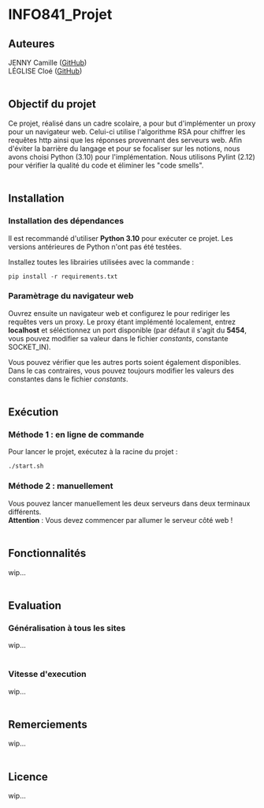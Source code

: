 # INFO841_Projet

## Auteures
JENNY Camille (<a href="https://github.com/camille-jenny">GitHub</a>)<br>
LÉGLISE Cloé (<a href="https://github.com/SalsyUniate">GitHub</a>)
<br><br>

## Objectif du projet
Ce projet, réalisé dans un cadre scolaire, a pour but d'implémenter un proxy pour un navigateur web.
Celui-ci utilise l'algorithme RSA pour chiffrer les requêtes http ainsi que les réponses provennant des serveurs web. Afin d'éviter la barrière du langage et pour se focaliser sur les notions, nous avons choisi Python (3.10) pour l'implémentation. Nous utilisons Pylint (2.12) pour vérifier la qualité du code et éliminer les "code smells".<br><br>

## Installation
### Installation des dépendances
Il est recommandé d'utiliser <b>Python 3.10</b> pour exécuter ce projet. Les versions antérieures de Python n'ont pas été testées. 

Installez toutes les librairies utilisées avec la commande :
```
pip install -r requirements.txt
```

### Paramètrage du navigateur web
Ouvrez ensuite un navigateur web et configurez le pour rediriger les requêtes vers un proxy. Le proxy étant implémenté localement, entrez <b>localhost</b> et séléctionnez un port disponible (par défaut il s'agit du <b>5454</b>, vous pouvez modifier sa valeur dans le fichier <i>constants</i>, constante SOCKET_IN).

Vous pouvez vérifier que les autres ports soient également disponibles. Dans le cas contraires, vous pouvez toujours modifier les valeurs des constantes dans le fichier <i>constants</i>.
<br><br>

## Exécution
### Méthode 1 : en ligne de commande
Pour lancer le projet, exécutez à la racine du projet :
```
./start.sh
```

### Méthode 2 : manuellement
Vous pouvez lancer manuellement les deux serveurs dans deux terminaux différents.<br>
<b>Attention</b> : Vous devez commencer par allumer le serveur côté web !<br><br>


## Fonctionnalités
wip...<br><br>

## Evaluation
### Généralisation à tous les sites
wip...<br><br>

### Vitesse d'execution
wip...<br><br>

## Remerciements 
wip...<br><br>

## Licence
wip...<br><br>

